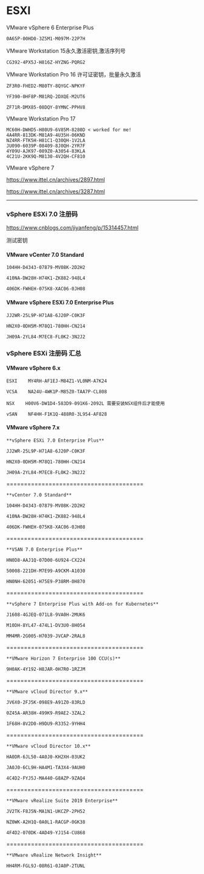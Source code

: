 # ESXI

VMware vSphere 6 Enterprise Plus

    0A65P-00HD0-3Z5M1-M097M-22P7H

VMware Workstation 15永久激活密钥,激活序列号

    CG392-4PX5J-H816Z-HYZNG-PQRG2

VMware Workstation Pro 16 许可证密钥，批量永久激活

    ZF3R0-FHED2-M80TY-8QYGC-NPKYF

    YF390-0HF8P-M81RQ-2DXQE-M2UT6

    ZF71R-DMX85-08DQY-8YMNC-PPHV8 

VMware Workstation Pro 17 

    MC60H-DWHD5-H80U9-6V85M-8280D < worked for me!
    4A4RR-813DK-M81A9-4U35H-06KND
    NZ4RR-FTK5H-H81C1-Q30QH-1V2LA
    JU090-6039P-08409-8J0QH-2YR7F
    4Y09U-AJK97-089Z0-A3054-83KLA
    4C21U-2KK9Q-M8130-4V2QH-CF810


VMware vSphere 7

https://www.ittel.cn/archives/2897.html

https://www.ittel.cn/archives/3287.html

------------------------------------------------------------------------------------------

### vSphere ESXi 7.0 注册码

https://www.cnblogs.com/jiyanfeng/p/15314457.html

测试密钥

#### VMware vCenter 7.0 Standard

    104HH-D4343-07879-MV08K-2D2H2

    410NA-DW28H-H74K1-ZK882-948L4

    406DK-FWHEH-075K8-XAC06-0JH08

#### VMware vSphere ESXi 7.0 Enterprise Plus

    JJ2WR-25L9P-H71A8-6J20P-C0K3F

    HN2X0-0DH5M-M78Q1-780HH-CN214

    JH09A-2YL84-M7EC8-FL0K2-3N2J2

 
 
### vSphere ESXi 注册码 汇总
 
#### VMware vSphere 6.x

    ESXI    MY4RH-AF1EJ-M84Z1-VL0NM-A7K24

    VCSA    NA24U-4WK1P-M85Z0-TAA7P-CL808

    NSX    H00V6-DW1D4-583D9-091K6-2092L 需要安装NSX组件后才能使用

    vSAN    NF4HH-F1K1Q-488R0-3L954-AF828

 

#### VMware vSphere 7.x

    **vSphere ESXi 7.0 Enterprise Plus**
    
    JJ2WR-25L9P-H71A8-6J20P-C0K3F

    HN2X0-0DH5M-M78Q1-780HH-CN214

    JH09A-2YL84-M7EC8-FL0K2-3N2J2

=======================================

    **vCenter 7.0 Standard**

    104HH-D4343-07879-MV08K-2D2H2

    410NA-DW28H-H74K1-ZK882-948L4

    406DK-FWHEH-075K8-XAC06-0JH08

=======================================

    **VSAN 7.0 Enterprise Plus**

    HN0D8-AAJ1Q-07D00-6U924-CX224

    50008-221DH-M7E99-A9CKM-A1030

    HN0NH-62051-H75E9-P38RM-0H870

=======================================

    **vSphere 7 Enterprise Plus with Add-on for Kubernetes**

    J1608-4GJEQ-071L8-9VA0H-2MUK6

    M10DH-8YL47-474L1-DV3U0-8H054

    MM4MR-2G005-H7039-JVCAP-2RAL8

 =======================================
 
    **VMware Horizon 7 Enterprise 100 CCU(s)**
    
    9H0AK-4Y192-H8JAR-0H7R0-1RZJM

=======================================
 
    **VMware vCloud Director 9.x**

    JV6X0-2FJ5K-098E9-A91Z0-83RLD

    0Z45A-AR38H-499K9-R9AE2-3ZAL2

    1F68H-8V2D0-H9DU9-R3352-9YHH4

=======================================
 
    **VMware vCloud Director 10.x**

    HA0DR-6JL50-4A0J0-KH2XH-03UK2

    JA0J0-6CL9H-HA4M1-TA3X4-9AUH0

    4C4D2-FYJ5J-MA440-G8AZP-9ZAQ4

 =======================================
 
    **VMware vRealize Suite 2019 Enterprise**

    JV2TK-F8J5N-MA1N1-UKCZP-2PH52

    NZ0WK-A2H1Q-0A0L1-RACGP-0GK38

    4F4D2-070DK-4AD49-YJ154-CU868
    
  =======================================

    **VMware vRealize Network Insight**

    HH4RM-FGL9J-08R61-0JA0P-2TUNL
